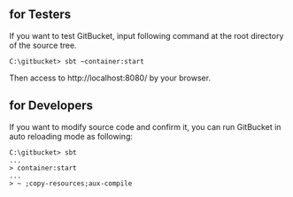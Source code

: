 for Testers
--------

If you want to test GitBucket, input following command at the root directory of the source tree.

```
C:\gitbucket> sbt ~container:start
```

Then access to http://localhost:8080/ by your browser.

for Developers
--------
If you want to modify source code and confirm it, you can run GitBucket in auto reloading mode as following:

```
C:\gitbucket> sbt
...
> container:start
...
> ~ ;copy-resources;aux-compile
```